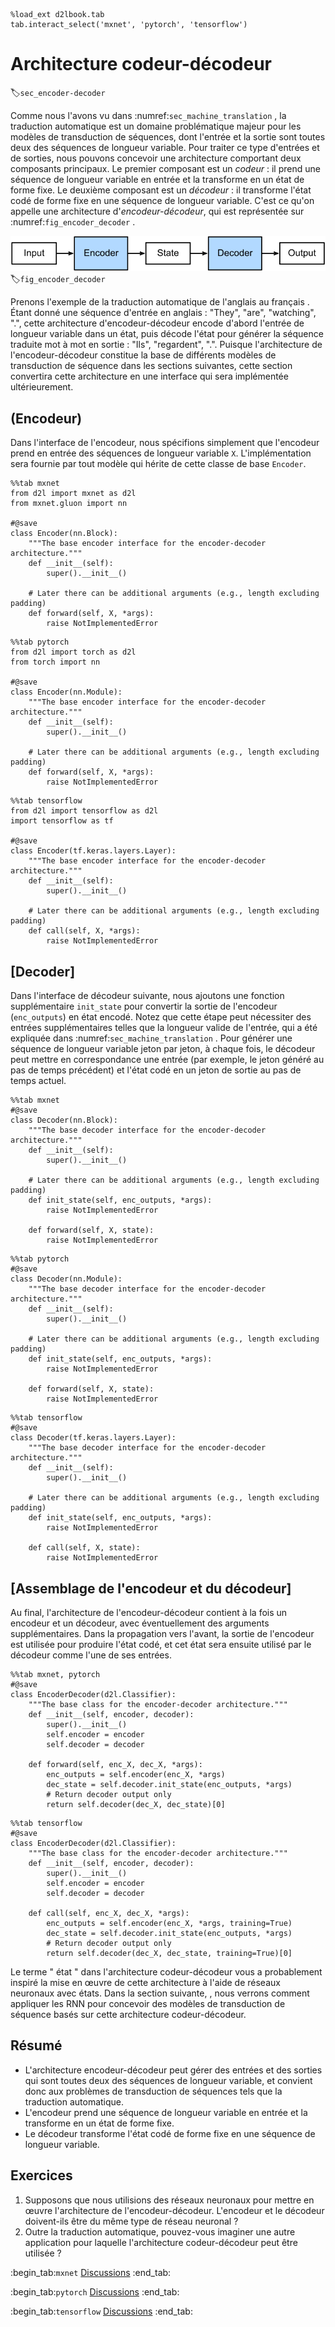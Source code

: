 ```{.python .input  n=1}
%load_ext d2lbook.tab
tab.interact_select('mxnet', 'pytorch', 'tensorflow')
```

# Architecture codeur-décodeur
:label:`sec_encoder-decoder` 

 Comme nous l'avons vu dans 
:numref:`sec_machine_translation` ,
la traduction automatique
est un domaine problématique majeur pour les modèles de transduction de séquences,
dont l'entrée et la sortie sont
toutes deux des séquences de longueur variable.
Pour traiter ce type d'entrées et de sorties,
nous pouvons concevoir une architecture comportant deux composants principaux.
Le premier composant est un *codeur* :
il prend une séquence de longueur variable en entrée et la transforme en un état de forme fixe.
Le deuxième composant est un *décodeur* :
il transforme l'état codé de forme fixe
en une séquence de longueur variable.
C'est ce qu'on appelle une architecture d'*encodeur-décodeur*,
qui est représentée sur :numref:`fig_encoder_decoder` .

![The encoder-decoder architecture.](../img/encoder-decoder.svg)
:label:`fig_encoder_decoder`

Prenons l'exemple de la traduction automatique de l'anglais au français
.
Étant donné une séquence d'entrée en anglais :
"They", "are", "watching", ".",
cette architecture d'encodeur-décodeur
encode d'abord l'entrée de longueur variable dans un état,
puis décode l'état 
pour générer la séquence traduite mot à mot
en sortie :
"Ils", "regardent", ".".
Puisque l'architecture de l'encodeur-décodeur
constitue la base
de différents modèles de transduction de séquence
dans les sections suivantes,
cette section convertira cette architecture
en une interface qui sera implémentée ultérieurement.

## (**Encodeur**)

Dans l'interface de l'encodeur,
nous spécifions simplement que
l'encodeur prend en entrée des séquences de longueur variable `X`.
L'implémentation sera fournie 
par tout modèle qui hérite de cette classe de base `Encoder`.

```{.python .input}
%%tab mxnet
from d2l import mxnet as d2l
from mxnet.gluon import nn

#@save
class Encoder(nn.Block):
    """The base encoder interface for the encoder-decoder architecture."""
    def __init__(self):
        super().__init__()

    # Later there can be additional arguments (e.g., length excluding padding)
    def forward(self, X, *args):
        raise NotImplementedError
```

```{.python .input}
%%tab pytorch
from d2l import torch as d2l
from torch import nn

#@save
class Encoder(nn.Module):
    """The base encoder interface for the encoder-decoder architecture."""
    def __init__(self):
        super().__init__()

    # Later there can be additional arguments (e.g., length excluding padding)
    def forward(self, X, *args):
        raise NotImplementedError
```

```{.python .input}
%%tab tensorflow
from d2l import tensorflow as d2l
import tensorflow as tf

#@save
class Encoder(tf.keras.layers.Layer):
    """The base encoder interface for the encoder-decoder architecture."""
    def __init__(self):
        super().__init__()

    # Later there can be additional arguments (e.g., length excluding padding)
    def call(self, X, *args):
        raise NotImplementedError
```

## [**Decoder**]

Dans l'interface de décodeur suivante,
nous ajoutons une fonction supplémentaire `init_state`
 pour convertir la sortie de l'encodeur (`enc_outputs`)
en état encodé.
Notez que cette étape
peut nécessiter des entrées supplémentaires telles que 
la longueur valide de l'entrée,
qui a été expliquée
dans :numref:`sec_machine_translation` .
Pour générer une séquence de longueur variable jeton par jeton,
à chaque fois, le décodeur
peut mettre en correspondance une entrée (par exemple, le jeton généré au pas de temps précédent)
et l'état codé
en un jeton de sortie au pas de temps actuel.

```{.python .input}
%%tab mxnet
#@save
class Decoder(nn.Block):
    """The base decoder interface for the encoder-decoder architecture."""
    def __init__(self):
        super().__init__()

    # Later there can be additional arguments (e.g., length excluding padding)
    def init_state(self, enc_outputs, *args):
        raise NotImplementedError

    def forward(self, X, state):
        raise NotImplementedError
```

```{.python .input}
%%tab pytorch
#@save
class Decoder(nn.Module):
    """The base decoder interface for the encoder-decoder architecture."""
    def __init__(self):
        super().__init__()

    # Later there can be additional arguments (e.g., length excluding padding)
    def init_state(self, enc_outputs, *args):
        raise NotImplementedError

    def forward(self, X, state):
        raise NotImplementedError
```

```{.python .input}
%%tab tensorflow
#@save
class Decoder(tf.keras.layers.Layer):
    """The base decoder interface for the encoder-decoder architecture."""
    def __init__(self):
        super().__init__()

    # Later there can be additional arguments (e.g., length excluding padding)
    def init_state(self, enc_outputs, *args):
        raise NotImplementedError

    def call(self, X, state):
        raise NotImplementedError
```

## [**Assemblage de l'encodeur et du décodeur**]

Au final,
l'architecture de l'encodeur-décodeur
contient à la fois un encodeur et un décodeur,
avec éventuellement des arguments supplémentaires.
Dans la propagation vers l'avant,
la sortie de l'encodeur
est utilisée pour produire l'état codé,
et cet état
sera ensuite utilisé par le décodeur comme l'une de ses entrées.

```{.python .input}
%%tab mxnet, pytorch
#@save
class EncoderDecoder(d2l.Classifier):
    """The base class for the encoder-decoder architecture."""
    def __init__(self, encoder, decoder):
        super().__init__()
        self.encoder = encoder
        self.decoder = decoder

    def forward(self, enc_X, dec_X, *args):
        enc_outputs = self.encoder(enc_X, *args)
        dec_state = self.decoder.init_state(enc_outputs, *args)
        # Return decoder output only
        return self.decoder(dec_X, dec_state)[0]
```

```{.python .input}
%%tab tensorflow
#@save
class EncoderDecoder(d2l.Classifier):
    """The base class for the encoder-decoder architecture."""
    def __init__(self, encoder, decoder):
        super().__init__()
        self.encoder = encoder
        self.decoder = decoder

    def call(self, enc_X, dec_X, *args):
        enc_outputs = self.encoder(enc_X, *args, training=True)
        dec_state = self.decoder.init_state(enc_outputs, *args)
        # Return decoder output only
        return self.decoder(dec_X, dec_state, training=True)[0]
```

Le terme " état " dans l'architecture codeur-décodeur
vous a probablement inspiré la mise en œuvre de cette architecture
à l'aide de réseaux neuronaux avec états.
Dans la section suivante,
, nous verrons comment appliquer les RNN pour concevoir 
des modèles de transduction de séquence basés sur 
cette architecture codeur-décodeur.


## Résumé

* L'architecture encodeur-décodeur peut gérer des entrées et des sorties qui sont toutes deux des séquences de longueur variable, et convient donc aux problèmes de transduction de séquences tels que la traduction automatique.
* L'encodeur prend une séquence de longueur variable en entrée et la transforme en un état de forme fixe.
* Le décodeur transforme l'état codé de forme fixe en une séquence de longueur variable.


## Exercices

1. Supposons que nous utilisions des réseaux neuronaux pour mettre en œuvre l'architecture de l'encodeur-décodeur. L'encodeur et le décodeur doivent-ils être du même type de réseau neuronal ? 
1. Outre la traduction automatique, pouvez-vous imaginer une autre application pour laquelle l'architecture codeur-décodeur peut être utilisée ?

:begin_tab:`mxnet`
[Discussions](https://discuss.d2l.ai/t/341)
:end_tab:

:begin_tab:`pytorch`
[Discussions](https://discuss.d2l.ai/t/1061)
:end_tab:

:begin_tab:`tensorflow`
[Discussions](https://discuss.d2l.ai/t/3864)
:end_tab:
